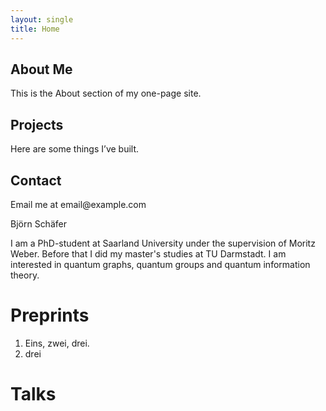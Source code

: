```yaml
---
layout: single
title: Home
---
```


<section id="about">
  <h2>About Me</h2>
  <p>This is the About section of my one-page site.</p>
</section>

<section id="projects">
  <h2>Projects</h2>
  <p>Here are some things I’ve built.</p>
</section>

<section id="contact">
  <h2>Contact</h2>
  <p>Email me at email@example.com</p>
</section>



Björn Schäfer

I am a PhD-student at Saarland University under the supervision of Moritz Weber. Before that I did my master's studies at TU Darmstadt. I am interested in quantum graphs, quantum groups and quantum information theory.

# Preprints

1. Eins, zwei, drei.
2. drei

# Talks

